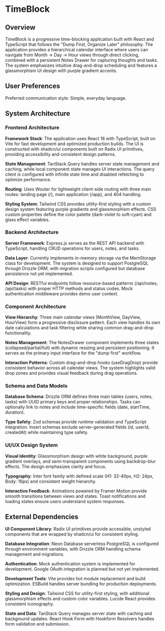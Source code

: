 # TimeBlock

## Overview

TimeBlock is a progressive time-blocking application built with React and TypeScript that follows the "Dump First, Organize Later" philosophy. The application provides a hierarchical calendar interface where users can navigate from Month → Day → Hour views through direct clicking, combined with a persistent Notes Drawer for capturing thoughts and tasks. The system emphasizes intuitive drag-and-drop scheduling and features a glassmorphism UI design with purple gradient accents.

## User Preferences

Preferred communication style: Simple, everyday language.

## System Architecture

### Frontend Architecture

**Framework Stack**: The application uses React 18 with TypeScript, built on Vite for fast development and optimized production builds. The UI is constructed with shadcn/ui components built on Radix UI primitives, providing accessibility and consistent design patterns.

**State Management**: TanStack Query handles server state management and caching, while local component state manages UI interactions. The query client is configured with infinite stale time and disabled refetching to optimize performance.

**Routing**: Uses Wouter for lightweight client-side routing with three main routes: landing page (/), main application (/app), and 404 handling.

**Styling System**: Tailwind CSS provides utility-first styling with a custom design system featuring purple gradients and glassmorphism effects. CSS custom properties define the color palette (dark-violet to soft-cyan) and glass effect variables.

### Backend Architecture

**Server Framework**: Express.js serves as the REST API backend with TypeScript, handling CRUD operations for users, notes, and tasks.

**Data Layer**: Currently implements in-memory storage via the MemStorage class for development. The system is designed to support PostgreSQL through Drizzle ORM, with migration scripts configured but database persistence not yet implemented.

**API Design**: RESTful endpoints follow resource-based patterns (/api/notes, /api/tasks) with proper HTTP methods and status codes. Mock authentication middleware provides demo user context.

### Component Architecture

**View Hierarchy**: Three main calendar views (MonthView, DayView, HourView) form a progressive disclosure pattern. Each view handles its own date calculations and task filtering while sharing common drag-and-drop functionality.

**Notes Management**: The NotesDrawer component implements three states (collapsed/partial/full) with dynamic resizing and persistent positioning. It serves as the primary input interface for the "dump first" workflow.

**Interaction Patterns**: Custom drag-and-drop hooks (useDragDrop) provide consistent behavior across all calendar views. The system highlights valid drop zones and provides visual feedback during drag operations.

### Schema and Data Models

**Database Schema**: Drizzle ORM defines three main tables (users, notes, tasks) with UUID primary keys and proper relationships. Tasks can optionally link to notes and include time-specific fields (date, startTime, duration).

**Type Safety**: Zod schemas provide runtime validation and TypeScript integration. Insert schemas exclude server-generated fields (id, userId, createdAt) while maintaining type safety.

### UI/UX Design System

**Visual Identity**: Glassmorphism design with white background, purple gradient overlays, and semi-transparent components using backdrop-blur effects. The design emphasizes clarity and focus.

**Typography**: Inter font family with defined scale (H1: 32-40px, H2: 24px, Body: 16px) and consistent weight hierarchy.

**Interactive Feedback**: Animations powered by Framer Motion provide smooth transitions between views and states. Toast notifications and loading states ensure users understand system responses.

## External Dependencies

**UI Component Library**: Radix UI primitives provide accessible, unstyled components that are wrapped by shadcn/ui for consistent styling.

**Database Integration**: Neon Database serverless PostgreSQL is configured through environment variables, with Drizzle ORM handling schema management and migrations.

**Authentication**: Mock authentication system is implemented for development. Google OAuth integration is planned but not yet implemented.

**Development Tools**: Vite provides hot module replacement and build optimization. ESBuild handles server bundling for production deployments.

**Styling and Design**: Tailwind CSS for utility-first styling, with additional glassmorphism effects and custom color variables. Lucide React provides consistent iconography.

**State and Data**: TanStack Query manages server state with caching and background updates. React Hook Form with Hookform Resolvers handles form validation and submission.